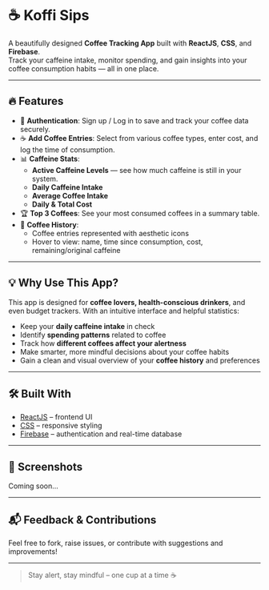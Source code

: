 # ☕ Koffi Sips

A beautifully designed **Coffee Tracking App** built with **ReactJS**, **CSS**, and **Firebase**.  
Track your caffeine intake, monitor spending, and gain insights into your coffee consumption habits — all in one place.

---

## 🔥 Features

- 🔐 **Authentication**: Sign up / Log in to save and track your coffee data securely.
- ☕ **Add Coffee Entries**: Select from various coffee types, enter cost, and log the time of consumption.
- 📊 **Caffeine Stats**:
  - **Active Caffeine Levels** — see how much caffeine is still in your system.
  - **Daily Caffeine Intake**
  - **Average Coffee Intake**
  - **Daily & Total Cost**
- 🏆 **Top 3 Coffees**: See your most consumed coffees in a summary table.
- 📆 **Coffee History**:
  - Coffee entries represented with aesthetic icons
  - Hover to view: name, time since consumption, cost, remaining/original caffeine

---

## 💡 Why Use This App?

This app is designed for **coffee lovers, health-conscious drinkers**, and even budget trackers. With an intuitive interface and helpful statistics:

- Keep your **daily caffeine intake** in check
- Identify **spending patterns** related to coffee
- Track how **different coffees affect your alertness**
- Make smarter, more mindful decisions about your coffee habits
- Gain a clean and visual overview of your **coffee history** and preferences

---

## 🛠 Built With

- [ReactJS](https://reactjs.org/) – frontend UI
- [CSS](https://developer.mozilla.org/en-US/docs/Web/CSS) – responsive styling
- [Firebase](https://firebase.google.com/) – authentication and real-time database

---

## 📸 Screenshots

Coming soon...

---

## 📬 Feedback & Contributions

Feel free to fork, raise issues, or contribute with suggestions and improvements!

---

> Stay alert, stay mindful – one cup at a time ☕
